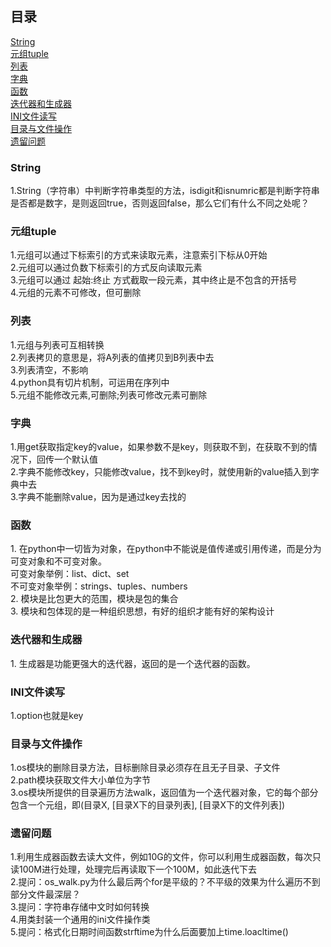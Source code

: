 ## 目录<br> ##
[String](#1)<br>
[元组tuple](#2)<br>
[列表](#3)<br>
[字典](#4)<br>
[函数](#5)<br>
[迭代器和生成器](#6)<br>
[INI文件读写](#7)<br>
[目录与文件操作](#8)<br>
[遗留问题](#n)<br>

<h3 id='1'>String</h3>
1.String（字符串）中判断字符串类型的方法，isdigit和isnumric都是判断字符串是否都是数字，是则返回true，否则返回false，那么它们有什么不同之处呢？

<h3 id='2'>元组tuple</h3>
1.元组可以通过下标索引的方式来读取元素，注意索引下标从0开始<br>
2.元组可以通过负数下标索引的方式反向读取元素<br>
3.元组可以通过  起始:终止  方式截取一段元素，其中终止是不包含的开括号<br>
4.元组的元素不可修改，但可删除<br>

<h3 id='3'>列表</h3>
1.元组与列表可互相转换<br>
2.列表拷贝的意思是，将A列表的值拷贝到B列表中去<br>
3.列表清空，不影响<br>
4.python具有切片机制，可运用在序列中<br>
5.元组不能修改元素,可删除;列表可修改元素可删除<br>

<h3 id='4'>字典</h3>
1.用get获取指定key的value，如果参数不是key，则获取不到，在获取不到的情况下，回传一个默认值<br>
2.字典不能修改key，只能修改value，找不到key时，就使用新的value插入到字典中去<br>
3.字典不能删除value，因为是通过key去找的<br>

<h3 id='5'>函数</h3>
1. 在python中一切皆为对象，在python中不能说是值传递或引用传递，而是分为可变对象和不可变对象。<br>
可变对象举例：list、dict、set<br>
不可变对象举例：strings、tuples、numbers<br>
2. 模块是比包更大的范围，模块是包的集合<br>
3. 模块和包体现的是一种组织思想，有好的组织才能有好的架构设计

<h3 id='6'>迭代器和生成器</h3>
1. 生成器是功能更强大的迭代器，返回的是一个迭代器的函数。

<h3 id='7'>INI文件读写</h3>
1.option也就是key

<h3 id='8'>目录与文件操作</h3>
1.os模块的删除目录方法，目标删除目录必须存在且无子目录、子文件<br>
2.path模块获取文件大小单位为字节<br>
3.os模块所提供的目录遍历方法walk，返回值为一个迭代器对象，它的每个部分包含一个元组，即(目录X, [目录X下的目录列表], [目录X下的文件列表])

<h3 id='n'>遗留问题</h3>
1.利用生成器函数去读大文件，例如10G的文件，你可以利用生成器函数，每次只读100M进行处理，处理完后再读取下一个100M，如此迭代下去<br>
2.提问：os_walk.py为什么最后两个for是平级的？不平级的效果为什么遍历不到部分文件最深层？<br>
3.提问：字符串存储中文时如何转换<br>
4.用类封装一个通用的ini文件操作类<br>
5.提问：格式化日期时间函数strftime为什么后面要加上time.loacltime()<br>